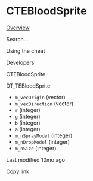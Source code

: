 # CTEBloodSprite



[Overview](broken-reference)

Search…



Using the cheat



Developers



CTEBloodSprite

DT\_TEBloodSprite

* `m_vecOrigin` (vector)
* `m_vecDirection` (vector)
* `r` (integer)
* `g` (integer)
* `b` (integer)
* `a` (integer)
* `m_nSprayModel` (integer)
* `m_nDropModel` (integer)
* `m_nSize` (integer)



Last modified 10mo ago

Copy link
